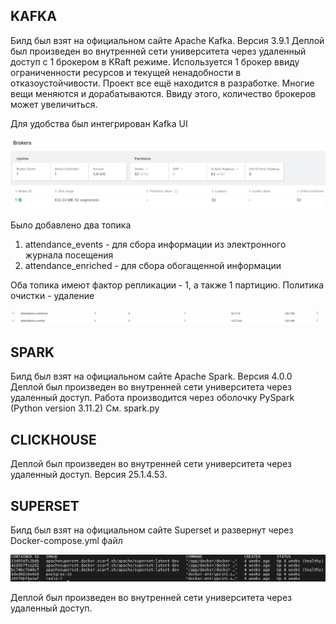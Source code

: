 ## KAFKA

Билд был взят на официальном сайте Apache Kafka. Версия 3.9.1
Деплой был произведен во внутренней сети университета через удаленный доступ с 1 брокером в KRaft режиме.
Используется 1 брокер ввиду ограниченности ресурсов и текущей ненадобности в отказоустойчивости. Проект все ещё находится в разработке. Многие вещи меняются и дорабатываются. Ввиду этого, количество брокеров может увеличиться.

Для удобства был интегрирован Kafka UI

![alt text](/refs/image.png)

Было добавлено два топика 
1. attendance_events - для сбора информации из электронного журнала посещения
2. attendance_enriched - для сбора обогащенной информации 

Оба топика имеют фактор репликации - 1, а также 1 партицию. Политика очистки - удаление

![alt text](/refs/image_2.png)

## SPARK 

Билд был взят на официальном сайте Apache Spark. Версия 4.0.0
Деплой был произведен во внутренней сети университета через удаленный доступ. Работа производится через оболочку PySpark (Python version 3.11.2)
См. spark.py

## CLICKHOUSE 

Деплой был произведен во внутренней сети университета через удаленный доступ. Версия 25.1.4.53.

## SUPERSET

Билд был взят на официальном сайте Superset и развернут через Docker-compose.yml файл 

![alt text](refs/image_3.png)

Деплой был произведен во внутренней сети университета через удаленный доступ. 